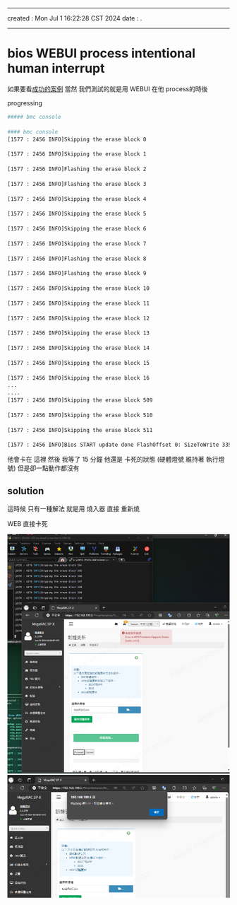 -------------------------------------------------------------------------------
created	:	Mon Jul  1 16:22:28 CST 2024
date	:	.

-------------------------------------------------------------------------------
#  bios WEBUI process intentional human interrupt  #
如果要看[成功的案例](./bios_webui_update_bmcconsole.md)
當然 我們測試的就是用 WEBUI 在他 process的時後

progressing
```bash
##### bmc console

#### bmc console
[1577 : 2456 INFO]Skipping the erase block 0

[1577 : 2456 INFO]Skipping the erase block 1

[1577 : 2456 INFO]Flashing the erase block 2

[1577 : 2456 INFO]Flashing the erase block 3

[1577 : 2456 INFO]Skipping the erase block 4

[1577 : 2456 INFO]Skipping the erase block 5

[1577 : 2456 INFO]Skipping the erase block 6

[1577 : 2456 INFO]Skipping the erase block 7

[1577 : 2456 INFO]Flashing the erase block 8

[1577 : 2456 INFO]Flashing the erase block 9

[1577 : 2456 INFO]Skipping the erase block 10

[1577 : 2456 INFO]Skipping the erase block 11

[1577 : 2456 INFO]Skipping the erase block 12

[1577 : 2456 INFO]Skipping the erase block 13

[1577 : 2456 INFO]Skipping the erase block 14

[1577 : 2456 INFO]Skipping the erase block 15

[1577 : 2456 INFO]Skipping the erase block 16
...
....
[1577 : 2456 INFO]Skipping the erase block 509

[1577 : 2456 INFO]Skipping the erase block 510

[1577 : 2456 INFO]Skipping the erase block 511

[1577 : 2456 INFO]Bios START update done FlashOffset 0: SizeToWrite 33554432

```
他會卡在 這裡 然後
我等了 15 分鐘 他還是 卡死的狀態
(硬體燈號 維持著 執行燈號)
但是卻一點動作都沒有

## solution ##
這時候 只有一種解法
就是用 燒入器 直接 重新燒

WEB 直接卡死

![](./pic/biso_webui_precess_interrupt_0.png)
![](./pic/biso_webui_precess_interrupt_1.png)
